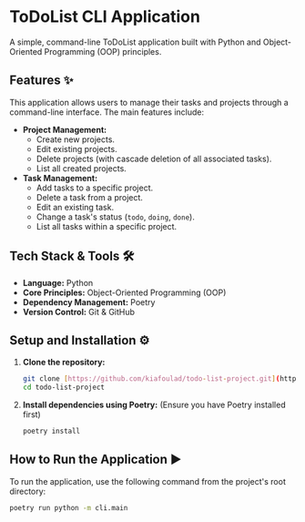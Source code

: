 # ToDoList CLI Application

A simple, command-line ToDoList application built with Python and Object-Oriented Programming (OOP) principles.

## Features ✨

This application allows users to manage their tasks and projects through a command-line interface. The main features include:

-   **Project Management:**
    -   Create new projects.
    -   Edit existing projects.
    -   Delete projects (with cascade deletion of all associated tasks).
    -   List all created projects.
-   **Task Management:**
    -   Add tasks to a specific project.
    -   Delete a task from a project.
    -   Edit an existing task.
    -   Change a task's status (`todo`, `doing`, `done`).
    -   List all tasks within a specific project.

## Tech Stack & Tools 🛠️

-   **Language:** Python
-   **Core Principles:** Object-Oriented Programming (OOP)
-   **Dependency Management:** Poetry
-   **Version Control:** Git & GitHub

## Setup and Installation ⚙️

1.  **Clone the repository:**
    ```bash
    git clone [https://github.com/kiafoulad/todo-list-project.git](https://github.com/kiafoulad/todo-list-project.git)
    cd todo-list-project
    ```

2.  **Install dependencies using Poetry:**
    (Ensure you have Poetry installed first)
    ```bash
    poetry install
    ```

## How to Run the Application ▶️

To run the application, use the following command from the project's root directory:

```bash
poetry run python -m cli.main